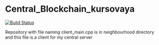 # Central_Blockchain_kursovaya

[![Build Status](https://travis-ci.org/Volkov17/Blockchain_kursovaya.svg?branch=master)](https://travis-ci.org/Volkov17/Blockchain_kursovaya)

Repository with file naming client_main.cpp is in neighbourhood directory and this file is a client for my central server

